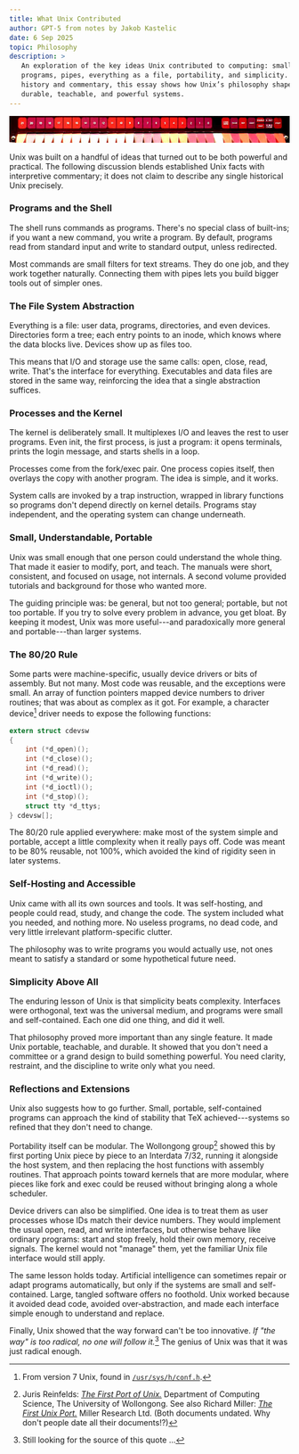 ```yaml
---
title: What Unix Contributed
author: GPT-5 from notes by Jakob Kastelic
date: 6 Sep 2025
topic: Philosophy
description: >
   An exploration of the key ideas Unix contributed to computing: small
   programs, pipes, everything as a file, portability, and simplicity. Blending
   history and commentary, this essay shows how Unix’s philosophy shaped
   durable, teachable, and powerful systems.
---
```


![](../images/pdp1170.jpg)

Unix was built on a handful of ideas that turned out to be both powerful and
practical. The following discussion blends established Unix facts with
interpretive commentary; it does not claim to describe any single historical
Unix precisely.

### Programs and the Shell

The shell runs commands as programs. There's no special class of built-ins; if
you want a new command, you write a program. By default, programs read from
standard input and write to standard output, unless redirected.

Most commands are small filters for text streams. They do one job, and they work
together naturally. Connecting them with pipes lets you build bigger tools out
of simpler ones.

### The File System Abstraction

Everything is a file: user data, programs, directories, and even devices.
Directories form a tree; each entry points to an inode, which knows where the
data blocks live. Devices show up as files too.

This means that I/O and storage use the same calls: open, close, read, write.
That's the interface for everything. Executables and data files are stored in
the same way, reinforcing the idea that a single abstraction suffices.

### Processes and the Kernel

The kernel is deliberately small. It multiplexes I/O and leaves the rest to user
programs. Even init, the first process, is just a program: it opens terminals,
prints the login message, and starts shells in a loop.

Processes come from the fork/exec pair. One process copies itself, then overlays
the copy with another program. The idea is simple, and it works.

System calls are invoked by a trap instruction, wrapped in library functions so
programs don't depend directly on kernel details. Programs stay independent, and
the operating system can change underneath.

### Small, Understandable, Portable

Unix was small enough that one person could understand the whole thing. That
made it easier to modify, port, and teach. The manuals were short, consistent,
and focused on usage, not internals. A second volume provided tutorials and
background for those who wanted more.

The guiding principle was: be general, but not too general; portable, but not
too portable. If you try to solve every problem in advance, you get bloat. By
keeping it modest, Unix was more useful---and paradoxically more general and
portable---than larger systems.

### The 80/20 Rule

Some parts were machine-specific, usually device drivers or bits of assembly.
But not many. Most code was reusable, and the exceptions were small. An array of
function pointers mapped device numbers to driver routines; that was about as
complex as it got. For example, a character device[^devsw] driver needs to
expose the following functions:

```c
extern struct cdevsw
{
	int	(*d_open)();
	int	(*d_close)();
	int	(*d_read)();
	int	(*d_write)();
	int	(*d_ioctl)();
	int	(*d_stop)();
	struct tty *d_ttys;
} cdevsw[];
```

The 80/20 rule applied everywhere: make most of the system simple and portable,
accept a little complexity when it really pays off. Code was meant to be 80%
reusable, not 100%, which avoided the kind of rigidity seen in later systems.

### Self-Hosting and Accessible

Unix came with all its own sources and tools. It was self-hosting, and people
could read, study, and change the code. The system included what you needed, and
nothing more. No useless programs, no dead code, and very little irrelevant
platform-specific clutter.

The philosophy was to write programs you would actually use, not ones meant to
satisfy a standard or some hypothetical future need.

### Simplicity Above All

The enduring lesson of Unix is that simplicity beats complexity. Interfaces were
orthogonal, text was the universal medium, and programs were small and
self-contained. Each one did one thing, and did it well.

That philosophy proved more important than any single feature. It made Unix
portable, teachable, and durable. It showed that you don't need a committee or a
grand design to build something powerful. You need clarity, restraint, and the
discipline to write only what you need.

### Reflections and Extensions

Unix also suggests how to go further. Small, portable, self-contained programs
can approach the kind of stability that TeX achieved---systems so refined that
they don't need to change.

Portability itself can be modular. The Wollongong group[^wol] showed this by first
porting Unix piece by piece to an Interdata 7/32, running it alongside the host
system, and then replacing the host functions with assembly routines. That
approach points toward kernels that are more modular, where pieces like fork and
exec could be reused without bringing along a whole scheduler.

Device drivers can also be simplified. One idea is to treat them as user
processes whose IDs match their device numbers. They would implement the usual
open, read, and write interfaces, but otherwise behave like ordinary programs:
start and stop freely, hold their own memory, receive signals. The kernel would
not "manage" them, yet the familiar Unix file interface would still apply.

The same lesson holds today. Artificial intelligence can sometimes repair or
adapt programs automatically, but only if the systems are small and
self-contained. Large, tangled software offers no foothold. Unix worked because
it avoided dead code, avoided over-abstraction, and made each interface simple
enough to understand and replace.

Finally, Unix showed that the way forward can't be too innovative. *If "the way"
is too radical, no one will follow it.*[^rad] The genius of Unix was that it was
just radical enough.

[^wol]: Juris Reinfelds: [*The First Port of
    Unix.*](https://www.tuhs.org/Archive/Distributions/Other/Interdata/uow103747.pdf)
    Department of Computing Science, The University of Wollongong. See also
    Richard Miller: [*The First Unix
    Port.*](http://bitsavers.informatik.uni-stuttgart.de/bits/Interdata/32bit/unix/univWollongong_v6/miller.pdf)
    Miller Research Ltd. (Both documents undated. Why don't people date all
    their documents!?)

[^rad]: Still looking for the source of this quote ...

[^devsw]: From version 7 Unix, found in
    [`/usr/sys/h/conf.h`](https://www.tuhs.org/cgi-bin/utree.pl?file=V7/usr/sys/h/conf.h).
